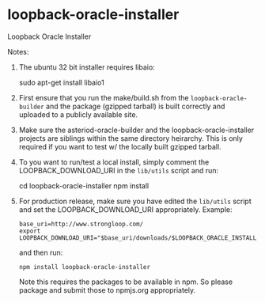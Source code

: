 loopback-oracle-installer
=========================

Loopback Oracle Installer


Notes:

1. The ubuntu 32 bit installer requires libaio:

    sudo apt-get install libaio1

2. First ensure that you run the make/build.sh from the
   `loopback-oracle-builder` and the package (gzipped tarball) is
   built correctly and uploaded to a publicly available site.

3. Make sure the asteriod-oracle-builder and the loopback-oracle-installer
   projects are siblings within the same directory heirarchy.
   This is only required if you want to test w/ the locally built
   gzipped tarball.

4. To you want to run/test a local install, simply comment the
   LOOPBACK_DOWNLOAD_URI in the `lib/utils` script and run:

     cd loopback-oracle-installer
     npm install

5. For production release, make sure you have edited the `lib/utils`
   script and set the LOOPBACK_DOWNLOAD_URI appropriately.
   Example:

       base_uri=http://www.strongloop.com/
       export LOOPBACK_DOWNLOAD_URI="$base_uri/downloads/$LOOPBACK_ORACLE_INSTALL_PACKAGE"

   and then run:

       npm install loopback-oracle-installer

   Note this requires the packages to be available in npm. So please
   package and submit those to npmjs.org appropriately.

